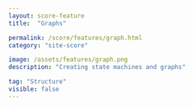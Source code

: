 ```yaml
---
layout: score-feature
title:  "Graphs"

permalink: /score/features/graph.html
category: "site-score"

image: /assets/features/graph.png
description: "Creating state machines and graphs"

tag: "Structure"
visible: false
---
```


